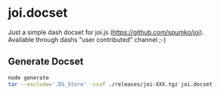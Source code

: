# joi.docset
Just a simple dash docset for joi.js (https://github.com/spumko/joi). Available through dashs "user contributed" channel ;-)

## Generate Docset

```bash
node generate
tar --exclude='.DS_Store' -cvzf ./releases/joi-XXX.tgz joi.docset
```